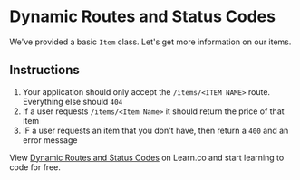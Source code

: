 # Dynamic Routes and Status Codes

We've provided a basic `Item` class. Let's get more information on our items.

## Instructions

1. Your application should only accept the `/items/<ITEM NAME>` route. Everything else should `404`
2. If a user requests `/items/<Item Name>` it should return the price of that item
3. IF a user requests an item that you don't have, then return a `400` and an error message

<p data-visibility='hidden'>View <a href='https://learn.co/lessons/rack-dynamic-routes-lab' title='Dynamic Routes and Status Codes'>Dynamic Routes and Status Codes</a> on Learn.co and start learning to code for free.</p>
